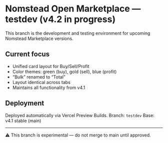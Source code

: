 # Nomstead Open Marketplace — testdev (v4.2 in progress)

This branch is the development and testing environment for upcoming Nomstead Marketplace versions.

## Current focus
- Unified card layout for Buy/Sell/Profit
- Color themes: green (buy), gold (sell), blue (profit)
- “Bulk” renamed to “Total”
- Layout identical across tabs
- Maintains all functionality from v4.1

## Deployment
Deployed automatically via Vercel Preview Builds.
Branch: `testdev`
Base: v4.1 stable (main)

---

⚠️ This branch is experimental — do not merge to main until approved.